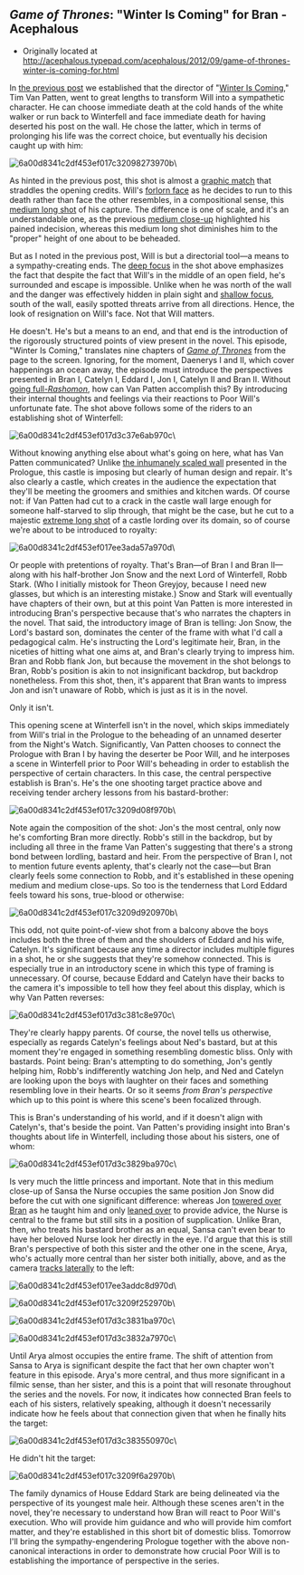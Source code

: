 ## <em>Game of Thrones</em>: "Winter Is Coming" for Bran  - Acephalous

 * Originally located at http://acephalous.typepad.com/acephalous/2012/09/game-of-thrones-winter-is-coming-for.html

In [the previous post](http://acephalous.typepad.com/acephalous/2012/09/game-of-thrones-winter-is-coming-.html) we established that the director of "[Winter Is Coming](http://www.amazon.com/exec/obidos/ASIN/B007HJ84ZK/diesekoschmar-20)," Tim Van Patten, went to great lengths to transform Will into a sympathetic character. He can choose immediate death at the cold hands of the white walker or run back to Winterfell and face immediate death for having deserted his post on the wall. He chose the latter, which in terms of prolonging his life was the correct choice, but eventually his decision caught up with him:

![6a00d8341c2df453ef017c32098273970b](../../images/tv/game-of-thrones/winter-is-coming-2/6a00d8341c2df453ef017c32098273970b.png)\ 

As hinted in the previous post, this shot is almost a [graphic match](http://classes.yale.edu/film-analysis/htmfiles/editing.htm#43196) that straddles the opening credits. Will's [forlorn face](http://acephalous.typepad.com/.a/6a00d8341c2df453ef017c31fdfd26970b-500wi) as he decides to run to this death rather than face the other resembles, in a compositional sense, this [medium long shot](http://classes.yale.edu/film-analysis/htmfiles/cinematography.htm#48043) of his capture. The difference is one of scale, and it's an understandable one, as the previous [medium close-up](http://classes.yale.edu/film-analysis/htmfiles/cinematography.htm#48047) highlighted his pained indecision, whereas this medium long shot diminishes him to the "proper" height of one about to be beheaded.

But as I noted in the previous post, Will is but a directorial tool—a means to a sympathy-creating ends. The [deep focus](http://classes.yale.edu/film-analysis/htmfiles/cinematography.htm#38561) in the shot above emphasizes the fact that despite the fact that Will's in the middle of an open field, he's surrounded and escape is impossible. Unlike when he was north of the wall and the danger was effectively hidden in plain sight and [shallow focus](http://acephalous.typepad.com/.a/6a00d8341c2df453ef017d3c2c4c8d970c-500wi), south of the wall, easily spotted threats arrive from all directions. Hence, the look of resignation on Will's face. Not that Will matters.

He doesn't. He's but a means to an end, and that end is the introduction of the rigorously structured points of view present in the novel. This episode, "Winter Is Coming," translates nine chapters of *[Game of Thrones](http://www.amazon.com/exec/obidos/ASIN/0553386794/diesekoschmar-20)* from the page to the screen. Ignoring, for the moment, Daenerys I and II, which cover happenings an ocean away, the episode must introduce the perspectives presented in Bran I, Catelyn I, Eddard I, Jon I, Catelyn II and Bran II. Without [going full-*Rashomon*](http://www.amazon.com/exec/obidos/ASIN/B00003CXC6/diesekoschmar-20), how can Van Patten accomplish this? By introducing their internal thoughts and feelings via their reactions to Poor Will's unfortunate fate. The shot above follows some of the riders to an establishing shot of Winterfell:

![6a00d8341c2df453ef017d3c37e6ab970c](../../images/tv/game-of-thrones/winter-is-coming-2/6a00d8341c2df453ef017d3c37e6ab970c.png)\ 

Without knowing anything else about what's going on here, what has Van Patten communicated? Unlike [the inhumanely scaled wall](http://acephalous.typepad.com/.a/6a00d8341c2df453ef017c31fd593f970b-500wi) presented in the Prologue, this castle is imposing but clearly of human design and repair. It's also clearly a castle, which creates in the audience the expectation that they'll be meeting the groomers and smithies and kitchen wards. Of course not: if Van Patten had cut to a crack in the castle wall large enough for someone half-starved to slip through, that might be the case, but he cut to a majestic [extreme long shot](http://classes.yale.edu/film-analysis/htmfiles/cinematography.htm#48035) of a castle lording over its domain, so of course we're about to be introduced to royalty:

![6a00d8341c2df453ef017ee3ada57a970d](../../images/tv/game-of-thrones/winter-is-coming-2/6a00d8341c2df453ef017ee3ada57a970d.png)\ 

Or people with pretentions of royalty. That's Bran—of Bran I and Bran II—along with his half-brother Jon Snow and the next Lord of Winterfell, Robb Stark. (Who I initially mistook for Theon Greyjoy, because I need new glasses, but which is an interesting mistake.) Snow and Stark will eventually have chapters of  their own, but at this point Van Patten is more interested in  introducing Bran's perspective because that's who narrates the chapters  in the novel. That said, the introductory image of Bran is telling: Jon  Snow, the Lord's bastard son, dominates the center of the frame with  what I'd call a pedagogical calm. He's instructing the Lord's legitimate  heir, Bran, in the niceties of hitting what one aims at, and Bran's clearly trying to impress him. Bran and Robb flank Jon, but because the movement in the shot belongs to Bran, Robb's position is akin to not insignificant backdrop, but backdrop nonetheless. From this shot, then, it's apparent that Bran wants to impress Jon and isn't unaware of Robb, which is just as it is in the novel.

Only it isn't.

This opening scene at Winterfell isn't in the novel, which skips immediately from Will's trial in the Prologue to the beheading of an unnamed deserter from the Night's Watch. Significantly, Van Patten chooses to connect the Prologue with Bran I by having the deserter be Poor Will, and he interposes a scene in Winterfell prior to Poor Will's beheading in order to establish the perspective of certain characters. In this case, the central perspective establish is Bran's. He's the one shooting target practice above and receiving tender archery lessons from his bastard-brother:

![6a00d8341c2df453ef017c3209d08f970b](../../images/tv/game-of-thrones/winter-is-coming-2/6a00d8341c2df453ef017c3209d08f970b.png)\ 

Note again the composition of the shot: Jon's the most central, only now he's comforting Bran more directly. Robb's still in the backdrop, but by including all three in the frame Van Patten's suggesting that there's a strong bond between lordling, bastard and heir. From the perspective of Bran I, not to mention future events aplenty, that's clearly not the case—but Bran clearly feels some connection to Robb, and it's established in these opening medium and medium close-ups. So too is the tenderness that Lord Eddard feels toward his sons, true-blood or otherwise:

![6a00d8341c2df453ef017c3209d920970b](../../images/tv/game-of-thrones/winter-is-coming-2/6a00d8341c2df453ef017c3209d920970b.png)\ 

This odd, not quite point-of-view shot from a balcony above the boys includes both the three of them and the shoulders of Eddard and his wife, Catelyn. It's significant because any time a director includes multiple figures in a shot, he or she suggests that they're somehow connected. This is especially true in an introductory scene in which this type of framing is unnecessary. Of course, because Eddard and Catelyn have their backs to the camera it's impossible to tell how they feel about this display, which is why Van Patten reverses:

![6a00d8341c2df453ef017d3c381c8e970c](../../images/tv/game-of-thrones/winter-is-coming-2/6a00d8341c2df453ef017d3c381c8e970c.png)\ 

They're  clearly happy parents. Of course, the novel tells us otherwise, especially as regards Catelyn's feelings about Ned's bastard, but at this moment they're engaged in something resembling domestic bliss. Only with bastards. Point being: Bran's attempting to do something, Jon's gently helping him, Robb's indifferently watching Jon  help, and Ned and Catelyn are looking upon the boys with laughter on their faces and something resembling love in their hearts. Or so it seems *from Bran's perspective* which up to this point is where  this scene's been focalized through.

This is Bran's understanding of his world, and if it doesn't align with Catelyn's, that's beside  the point. Van Patten's providing insight into Bran's thoughts about  life in Winterfell, including those about his sisters, one of whom:

![6a00d8341c2df453ef017d3c3829ba970c](../../images/tv/game-of-thrones/winter-is-coming-2/6a00d8341c2df453ef017d3c3829ba970c.png)\ 

Is very much the little princess and important. Note that in this medium close-up of Sansa the Nurse occupies the same position Jon Snow did before the cut with one significant difference: whereas Jon [towered over Bran](http://acephalous.typepad.com/.a/6a00d8341c2df453ef017ee3ada57a970d-popup) as he taught him and only [leaned over](http://acephalous.typepad.com/.a/6a00d8341c2df453ef017c3209d08f970b-popup) to provide advice, the Nurse is central to the frame but still sits in a position of supplication. Unlike Bran, then, who treats his bastard brother as an equal, Sansa can't even bear to have her beloved Nurse look her directly in the eye. I'd argue that this is still Bran's perspective of both this sister and the other one in the scene, Arya, who's actually more central than her sister both initially, above, and as the camera [tracks laterally](http://classes.yale.edu/film-analysis/htmfiles/cinematography.htm#23579) to the left:

![6a00d8341c2df453ef017ee3addc8d970d](../../images/tv/game-of-thrones/winter-is-coming-2/6a00d8341c2df453ef017ee3addc8d970d.png)\ 

![6a00d8341c2df453ef017c3209f252970b](../../images/tv/game-of-thrones/winter-is-coming-2/6a00d8341c2df453ef017c3209f252970b.png)\ 

![6a00d8341c2df453ef017d3c3831ba970c](../../images/tv/game-of-thrones/winter-is-coming-2/6a00d8341c2df453ef017d3c3831ba970c.png)\ 

![6a00d8341c2df453ef017d3c3832a7970c](../../images/tv/game-of-thrones/winter-is-coming-2/6a00d8341c2df453ef017d3c3832a7970c.png)\ 

Until Arya almost occupies the entire frame. The shift of attention from Sansa to Arya is significant despite the fact that her own chapter won't feature in this episode. Arya's more central, and thus more significant in a filmic sense, than her sister, and this is a point that will resonate throughout the series and the novels. For now, it indicates how connected Bran feels to each of his sisters, relatively speaking, although it doesn't necessarily indicate how he feels about that connection given that when he finally hits the target:

![6a00d8341c2df453ef017d3c383550970c](../../images/tv/game-of-thrones/winter-is-coming-2/6a00d8341c2df453ef017d3c383550970c.png)\ 

He didn't hit the target:

![6a00d8341c2df453ef017c3209f6a2970b](../../images/tv/game-of-thrones/winter-is-coming-2/6a00d8341c2df453ef017c3209f6a2970b.png)\ 

The family dynamics of House Eddard Stark are being delineated via the perspective of its youngest male heir. Although these scenes aren't in the novel, they're necessary to understand how Bran will react to Poor Will's execution. Who will provide him guidance and who will provide him comfort matter, and they're established in this short bit of domestic bliss. Tomorrow I'll bring the sympathy-engendering Prologue together with the above non-canonical interactions in order to demonstrate how crucial Poor Will is to establishing the importance of perspective in the series.
